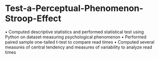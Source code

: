 # Test-a-Perceptual-Phenomenon-Stroop-Effect
• Computed descriptive statistics and performed statistical test using Python on dataset measuring psychological phenomenon 
• Performed paired sample one-tailed t-test to compare read times 
• Computed several measures of central tendency and measures of variability to analyze read times
